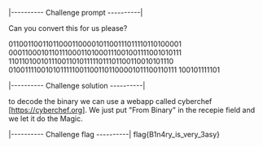 |---------- Challenge prompt ----------|

Can you convert this for us please?

01100110011011000110000101100111011110110100001
00011000101101110001101000111001001111001010111
11011010010111001101011111011101100110010101110
01001111001010111110011001101100001011100110111
100101111101

|---------- Challenge solution ----------|

to decode the binary we can use a webapp called cyberchef [https://cyberchef.org]. We just put "From Binary"
in the recepie field and we let it do the Magic.

|---------- Challenge flag ----------|
flag{B1n4ry_is_very_3asy}